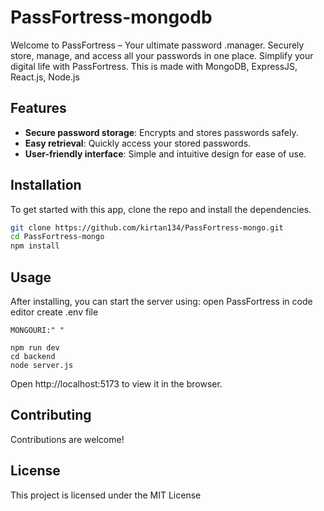 # PassFortress-mongodb
 Welcome to PassFortress – Your ultimate password .manager. Securely store, manage, and access all your passwords in one place. Simplify your digital life with PassFortress. This is made with MongoDB, ExpressJS, React.js, Node.js

## Features
- **Secure password storage**: Encrypts and stores passwords safely.
- **Easy retrieval**: Quickly access your stored passwords.
- **User-friendly interface**: Simple and intuitive design for ease of use.

## Installation

To get started with this app, clone the repo and install the dependencies.

```bash
git clone https://github.com/kirtan134/PassFortress-mongo.git
cd PassFortress-mongo
npm install
```
## Usage
After installing, you can start the server using:
open PassFortress in code editor
create .env file
```
MONGOURI:" "
````

```
npm run dev
cd backend
node server.js
```
Open http://localhost:5173 to view it in the browser.

## Contributing

Contributions are welcome!

## License

This project is licensed under the MIT License 


